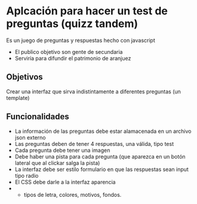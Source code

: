 # Aplcación para hacer un test de preguntas (quizz tandem)
Es un juego de preguntas y respuestas hecho con javascript
- El publico objetivo son gente de secundaria
- Serviría para difundir el patrimonio de aranjuez 
## Objetivos
Crear una interfaz que sirva indistintamente a diferentes preguntas (un template)
## Funcionalidades
- La información de las preguntas debe estar alamacenada en un archivo json externo
- Las preguntas deben de tener 4 respuestas, una válida, tipo test  
- Cada pregunta debe tener una imagen
- Debe haber una pista para cada pregunta (que aparezca en un botón lateral que al clickar salga la pista)
- La interfaz debe ser estilo formulario en que las respuestas sean input tipo radio 
- El CSS debe darle a la interfaz aparencia
-  - tipos de letra, colores, motivos, fondos. 